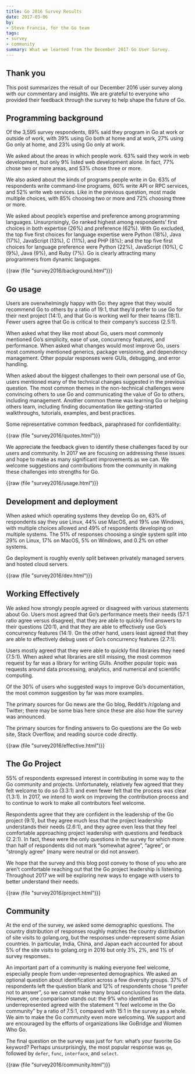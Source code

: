```yaml
---
title: Go 2016 Survey Results
date: 2017-03-06
by:
- Steve Francia, for the Go team
tags:
- survey
- community
summary: What we learned from the December 2017 Go User Survey.
---
```


## Thank you

This post summarizes the result of our December 2016 user survey along with our commentary and insights.
We are grateful to everyone who provided their feedback through the survey to help shape the future of Go.

## Programming background

Of the 3,595 survey respondents, 89% said they program in Go at work or outside of work,
with 39% using Go both at home and at work, 27% using Go only at home, and 23% using Go only at work.

We asked about the areas in which people work.
63% said they work in web development, but only 9% listed web development alone.
In fact, 77% chose two or more areas, and 53% chose three or more.

We also asked about the kinds of programs people write in Go.
63% of respondents write command-line programs, 60% write API or RPC services, and 52% write web services.
Like in the previous question, most made multiple choices,
with 85% choosing two or more and 72% choosing three or more.

We asked about people’s expertise and preference among programming languages.
Unsurprisingly, Go ranked highest among respondents’ first choices in both expertise (26%) and preference (62%).
With Go excluded, the top five first choices for language expertise were
Python (18%), Java (17%), JavaScript (13%), C (11%), and PHP (8%);
and the top five first choices for language preference were
Python (22%), JavaScript (10%), C (9%), Java (9%), and Ruby (7%).
Go is clearly attracting many programmers from dynamic languages.

{{raw (file "survey2016/background.html")}}

## Go usage

Users are overwhelmingly happy with Go:
they agree that they would recommend Go to others by a ratio of 19:1,
that they’d prefer to use Go for their next project (14:1),
and that Go is working well for their teams (18:1).
Fewer users agree that Go is critical to their company’s success (2.5:1).

When asked what they like most about Go, users most commonly mentioned
Go’s simplicity, ease of use, concurrency features, and performance.
When asked what changes would most improve Go,
users most commonly mentioned generics, package versioning, and dependency management.
Other popular responses were GUIs, debugging, and error handling.

When asked about the biggest challenges to their own personal use of Go,
users mentioned many of the technical changes suggested in the previous question.
The most common themes in the non-technical challenges were convincing others to use Go
and communicating the value of Go to others, including management.
Another common theme was learning Go or helping others learn,
including finding documentation like getting-started walkthroughs,
tutorials, examples, and best practices.

Some representative common feedback, paraphrased for confidentiality:

{{raw (file "survey2016/quotes.html")}}

We appreciate the feedback given to identify these challenges faced by our users and community.
In 2017 we are focusing on addressing these issues and hope to make as many significant improvements as we can.
We welcome suggestions and contributions from the community in making these challenges into strengths for Go.

{{raw (file "survey2016/usage.html")}}

## Development and deployment

When asked which operating systems they develop Go on,
63% of respondents say they use Linux, 44% use MacOS, and 19% use Windows,
with multiple choices allowed and 49% of respondents developing on multiple systems.
The 51% of responses choosing a single system split into
29% on Linux, 17% on MacOS, 5% on Windows, and 0.2% on other systems.

Go deployment is roughly evenly split between privately managed servers and hosted cloud servers.

{{raw (file "survey2016/dev.html")}}

## Working Effectively

We asked how strongly people agreed or disagreed with various statements about Go.
Users most agreed that Go’s performance meets their needs (57:1 ratio agree versus disagree),
that they are able to quickly find answers to their questions (20:1),
and that they are able to effectively use Go’s concurrency features (14:1).
On the other hand, users least agreed that they are able to effectively
debug uses of Go’s concurrency features (2.7:1).

Users mostly agreed that they were able to quickly find libraries they need (7.5:1).
When asked what libraries are still missing, the most common request by far was a library for writing GUIs.
Another popular topic was requests around data processing, analytics, and numerical and scientific computing.

Of the 30% of users who suggested ways to improve Go’s documentation,
the most common suggestion by far was more examples.

The primary sources for Go news are the Go blog,
Reddit’s /r/golang and Twitter;
there may be some bias here since these are also how the survey was announced.

The primary sources for finding answers to Go questions are the Go web site,
Stack Overflow, and reading source code directly.

{{raw (file "survey2016/effective.html")}}

## The Go Project

55% of respondents expressed interest in contributing in some way to the Go community and projects.
Unfortunately, relatively few agreed that they felt welcome to do so (3.3:1)
and even fewer felt that the process was clear (1.3:1).
In 2017, we intend to work on improving the contribution process and to
continue to work to make all contributors feel welcome.

Respondents agree that they are confident in the leadership of the Go project (9:1),
but they agree much less that the project leadership understands their needs (2.6:1),
and they agree even less that they feel comfortable approaching project leadership with questions and feedback (2.2:1).
In fact, these were the only questions in the survey for which more than half of respondents
did not mark “somewhat agree”, “agree”, or “strongly agree” (many were neutral or did not answer).

We hope that the survey and this blog post convey to those of you
who are aren’t comfortable reaching out that the Go project leadership is listening.
Throughout 2017 we will be exploring new ways to engage with users to better understand their needs.

{{raw (file "survey2016/project.html")}}

## Community

At the end of the survey, we asked some demographic questions.
The country distribution of responses roughly matches the country distribution of site visits to golang.org,
but the responses under-represent some Asian countries.
In particular, India, China, and Japan each accounted for about 5% of the site visits to golang.org in 2016
but only 3%, 2%, and 1% of survey responses.

An important part of a community is making everyone feel welcome,
especially people from under-represented demographics.
We asked an optional question about identification across a few diversity groups.
37% of respondents left the question blank and 12% of respondents chose “I prefer not to answer”,
so we cannot make many broad conclusions from the data.
However, one comparison stands out: the 9% who identified as underrepresented agreed
with the statement “I feel welcome in the Go community” by a ratio of 7.5:1,
compared with 15:1 in the survey as a whole.
We aim to make the Go community even more welcoming.
We support and are encouraged by the efforts of organizations like GoBridge and Women Who Go.

The final question on the survey was just for fun: what’s your favorite Go keyword?
Perhaps unsurprisingly, the most popular response was `go`, followed by `defer`, `func`, `interface`, and `select`.

{{raw (file "survey2016/community.html")}}
